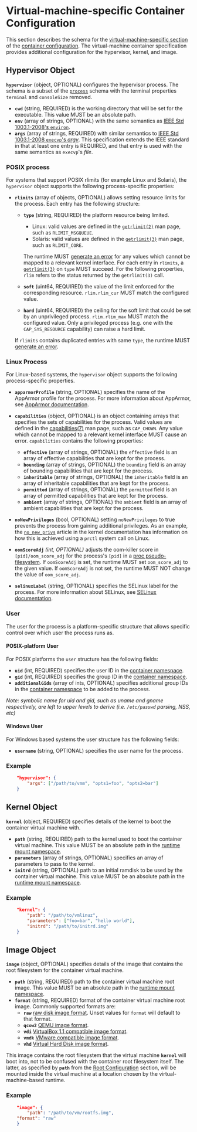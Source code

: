 # <a name="VirtualMachineSpecificContainerConfiguration" /> Virtual-machine-specific Container Configuration

This section describes the schema for the [virtual-machine-specific section](config.md#platform-specific-configuration) of the [container configuration](config.md).
The virtual-machine container specification provides additional configuration for the hypervisor, kernel, and image.

## <a name="HypervisorObject" /> Hypervisor Object

**`hypervisor`** (object, OPTIONAL) configures the hypervisor process.
The schema is a subset of the [`process`](config.md#process) schema with the terminal properties `terminal` and `consoleSize` removed.

* **`cwd`** (string, REQUIRED) is the working directory that will be set for the executable.
    This value MUST be an absolute path.
* **`env`** (array of strings, OPTIONAL) with the same semantics as [IEEE Std 1003.1-2008's `environ`][ieee-1003.1-2008-xbd-c8.1_2].
* **`args`** (array of strings, REQUIRED) with similar semantics to [IEEE Std 1003.1-2008 `execvp`'s *argv*][ieee-1003.1-2008-functions-exec_2].
    This specification extends the IEEE standard in that at least one entry is REQUIRED, and that entry is used with the same semantics as `execvp`'s *file*.

### <a name="HypervisorPOSIXProcess" />POSIX process

For systems that support POSIX rlimits (for example Linux and Solaris), the `hypervisor` object supports the following process-specific properties:

* **`rlimits`** (array of objects, OPTIONAL) allows setting resource limits for the process.
    Each entry has the following structure:

    * **`type`** (string, REQUIRED) the platform resource being limited.
        * Linux: valid values are defined in the [`getrlimit(2)`][getrlimit.2_2] man page, such as `RLIMIT_MSGQUEUE`.
        * Solaris: valid values are defined in the [`getrlimit(3)`][getrlimit.3_2] man page, such as `RLIMIT_CORE`.

        The runtime MUST [generate an error](runtime.md#errors) for any values which cannot be mapped to a relevant kernel interface.
        For each entry in `rlimits`, a [`getrlimit(3)`][getrlimit.3_2] on `type` MUST succeed.
        For the following properties, `rlim` refers to the status returned by the `getrlimit(3)` call.

    * **`soft`** (uint64, REQUIRED) the value of the limit enforced for the corresponding resource.
        `rlim.rlim_cur` MUST match the configured value.
    * **`hard`** (uint64, REQUIRED) the ceiling for the soft limit that could be set by an unprivileged process.
        `rlim.rlim_max` MUST match the configured value.
        Only a privileged process (e.g. one with the `CAP_SYS_RESOURCE` capability) can raise a hard limit.

    If `rlimits` contains duplicated entries with same `type`, the runtime MUST [generate an error](runtime.md#errors).

### <a name="HypervisorLinuxProcess" />Linux Process

For Linux-based systems, the `hypervisor` object supports the following process-specific properties.

* **`apparmorProfile`** (string, OPTIONAL) specifies the name of the AppArmor profile for the process.
    For more information about AppArmor, see [AppArmor documentation][apparmor_2].
* **`capabilities`** (object, OPTIONAL) is an object containing arrays that specifies the sets of capabilities for the process.
    Valid values are defined in the [capabilities(7)][capabilities.7_2] man page, such as `CAP_CHOWN`.
    Any value which cannot be mapped to a relevant kernel interface MUST cause an error.
    `capabilities` contains the following properties:

    * **`effective`** (array of strings, OPTIONAL) the `effective` field is an array of effective capabilities that are kept for the process.
    * **`bounding`** (array of strings, OPTIONAL) the `bounding` field is an array of bounding capabilities that are kept for the process.
    * **`inheritable`** (array of strings, OPTIONAL) the `inheritable` field is an array of inheritable capabilities that are kept for the process.
    * **`permitted`** (array of strings, OPTIONAL) the `permitted` field is an array of permitted capabilities that are kept for the process.
    * **`ambient`** (array of strings, OPTIONAL) the `ambient` field is an array of ambient capabilities that are kept for the process.
* **`noNewPrivileges`** (bool, OPTIONAL) setting `noNewPrivileges` to true prevents the process from gaining additional privileges.
    As an example, the [`no_new_privs`][no-new-privs_2] article in the kernel documentation has information on how this is achieved using a `prctl` system call on Linux.
* **`oomScoreAdj`** *(int, OPTIONAL)* adjusts the oom-killer score in `[pid]/oom_score_adj` for the process's `[pid]` in a [proc pseudo-filesystem][proc_3].
    If `oomScoreAdj` is set, the runtime MUST set `oom_score_adj` to the given value.
    If `oomScoreAdj` is not set, the runtime MUST NOT change the value of `oom_score_adj`.
* **`selinuxLabel`** (string, OPTIONAL) specifies the SELinux label for the process.
    For more information about SELinux, see  [SELinux documentation][selinux_2].

### <a name="HypervisorUser" />User

The user for the process is a platform-specific structure that allows specific control over which user the process runs as.

#### <a name="HypervisorPOSIXUser" />POSIX-platform User

For POSIX platforms the `user` structure has the following fields:

* **`uid`** (int, REQUIRED) specifies the user ID in the [container namespace](glossary.md#container-namespace).
* **`gid`** (int, REQUIRED) specifies the group ID in the [container namespace](glossary.md#container-namespace).
* **`additionalGids`** (array of ints, OPTIONAL) specifies additional group IDs in the [container namespace](glossary.md#container-namespace) to be added to the process.

_Note: symbolic name for uid and gid, such as uname and gname respectively, are left to upper levels to derive (i.e. `/etc/passwd` parsing, NSS, etc)_

#### <a name="HypervisorWindowsUser" />Windows User

For Windows based systems the user structure has the following fields:

* **`username`** (string, OPTIONAL) specifies the user name for the process.

### Example

```json
    "hypervisor": {
        "args": ["/path/to/vmm", "opts1=foo", "opts2=bar"]
    }
```

## <a name="KernelObject" /> Kernel Object

**`kernel`** (object, REQUIRED) specifies details of the kernel to boot the container virtual machine with.
* **`path`** (string, REQUIRED) path to the kernel used to boot the container virtual machine.
    This value MUST be an absolute path in the [runtime mount namespace](glossary.md#runtime-namespace).
* **`parameters`** (array of strings, OPTIONAL) specifies an array of parameters to pass to the kernel.
* **`initrd`** (string, OPTIONAL) path to an initial ramdisk to be used by the container virtual machine.
    This value MUST be an absolute path in the [runtime mount namespace](glossary.md#runtime-namespace).

### Example

```json
    "kernel": {
        "path": "/path/to/vmlinuz",
        "parameters": ["foo=bar", "hello world"],
        "initrd": "/path/to/initrd.img"
    }
```

## <a name="ImageObject" /> Image Object

**`image`** (object, OPTIONAL) specifies details of the image that contains the root filesystem for the container virtual machine.
* **`path`** (string, REQUIRED) path to the container virtual machine root image.
    This value MUST be an absolute path in the [runtime mount namespace](glossary.md#runtime-namespace).
* **`format`** (string, REQUIRED) format of the container virtual machine root image. Commonly supported formats are:
    * **`raw`** [raw disk image format][raw-image-format]. Unset values for `format` will default to that format.
    * **`qcow2`** [QEMU image format][qcow2-image-format].
    * **`vdi`** [VirtualBox 1.1 compatible image format][vdi-image-format].
    * **`vmdk`** [VMware compatible image format][vmdk-image-format].
    * **`vhd`** [Virtual Hard Disk image format][vhd-image-format].

This image contains the root filesystem that the virtual machine **`kernel`** will boot into, not to be confused with the container root filesystem itself. The latter, as specified by **`path`** from the [Root Configuration](config.md#Root-Configuration) section, will be mounted inside the virtual machine at a location chosen by the virtual-machine-based runtime.

### Example

```json
    "image": {
        "path": "/path/to/vm/rootfs.img",
	"format": "raw"
    }
```

[apparmor_2]: https://wiki.ubuntu.com/AppArmor
[ieee-1003.1-2008-functions-exec_2]: http://pubs.opengroup.org/onlinepubs/9699919799/fu
[ieee-1003.1-2008-xbd-c8.1_2]: http://pubs.opengroup.org/onlinepubs/9699919799/basedefs/V1_chap08.html#tag_08_01
[no-new-privs_2]: https://www.kernel.org/doc/Documentation/prctl/no_new_privs.txt
[proc_3]: https://www.kernel.org/doc/Documentation/filesystems/proc.txt
[qcow2-image-format]: https://git.qemu.org/?p=qemu.git;a=blob_plain;f=docs/interop/qcow2.txt;hb=HEAD
[raw-image-format]: https://en.wikipedia.org/wiki/IMG_(file_format)
[selinux_2]:http://selinuxproject.org/page/Main_Page
[vdi-image-format]: https://forensicswiki.org/wiki/Virtual_Disk_Image_(VDI)
[vhd-image-format]: https://github.com/libyal/libvhdi/blob/master/documentation/Virtual%20Hard%20Disk%20(VHD)%20image%20format.asciidoc
[vmdk-image-format]: http://www.vmware.com/app/vmdk/?src=vmdk

[capabilities.7_2]: http://man7.org/linux/man-pages/man7/capabilities.7.html
[getrlimit.2_2]: http://man7.org/linux/man-pages/man2/getrlimit.2.html
[getrlimit.3_2]: http://pubs.opengroup.org/onlinepubs/9699919799/functions/getrlimit.html
